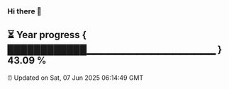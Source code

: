 ### Hi there 👋
⏳ Year progress { ████████████▁▁▁▁▁▁▁▁▁▁▁▁▁▁▁▁▁▁ } 43.09 %
---
⏰ Updated on Sat, 07 Jun 2025 06:14:49 GMT

